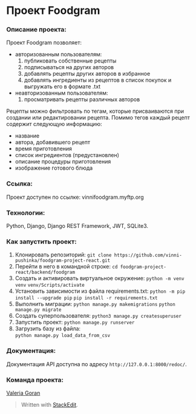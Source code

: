
# Проект Foodgram
### Описание проекта:
Проект Foodgram позволяет:
 - авторизованным пользователям:
   1) публиковать собственные рецепты
   2) подписываться на других авторов
   3) добавлять рецепты других авторов в избранное
   4) добавлять ингредиенты из рецептов в список покупок и выгружать его в формате .txt
 - неавторизованным пользователям:
    1) просматривать рецепты различных авторов
     
Рецепты можно фильтровать по тегам, которые присваиваются при создании или редактировании рецепта. Помимо тегов каждый рецепт содержит следующую информацию:
 - название
 - автора, добавившего рецепт
 -  время приготовления
 - список ингредиентов (предустановлен)
 - описание процедуры приготовления
 - изображение готового блюда

### Ссылка: 
Проект доступен по ссылке: vinnifoodgram.myftp.org

### Технологии:
Python, Django, Django REST Framework, JWT, SQLite3.

### Как запустить проект:
1. Клонировать репозиторий:
```git clone https://github.com/vinni-pushinka/foodgram-project-react.git```
2. Перейти в него в командной строке:
```cd foodgram-project-react/backend/foodgram ```
3. Cоздать и активировать виртуальное окружение:
```python -m venv venv```
```venv/Scripts/activate```
4. Установить зависимости из файла requirements.txt:
```python -m pip install --upgrade pip```
```pip install -r requirements.txt```
5. Выполнить миграции:
```python manage.py makemigrations```
```python manage.py migrate```
6. Создать суперпользователя:
```python3 manage.py createsuperuser```
7. Запустить проект:
```python manage.py runserver```
8.  Загрузить базу из файла:  
```python manage.py load_data_from_csv```

### Документация:
Документация API доступна по адресу `http://127.0.0.1:8000/redoc/`.

### Команда проекта:
[Valeria Goran](https://github.com/vinni-pushinka)

> Written with [StackEdit](https://stackedit.io/).